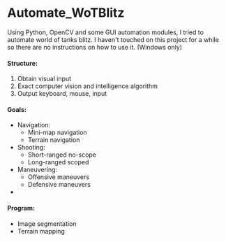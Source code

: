 # Automate_WoTBlitz
Using Python, OpenCV and some GUI automation modules, I tried to automate world of tanks blitz. I haven't touched on this project for a while so there are no instructions on how to use it. (Windows only)

#### Structure:
1. Obtain visual input
2. Exact computer vision and intelligence algorithm
3. Output keyboard, mouse, input

#### Goals:
- Navigation:
    - Mini-map navigation
    - Terrain navigation
- Shooting:
    - Short-ranged no-scope
    - Long-ranged scoped
- Maneuvering:
    - Offensive maneuvers
    - Defensive maneuvers
-

#### Program:
- Image segmentation
- Terrain mapping
